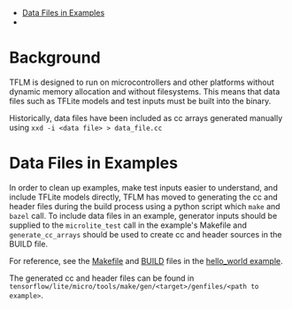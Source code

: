 <!--ts-->
   * [Data Files in Examples](#using-bazel)
   * [](#manual-setup-illustration)

<!-- Added by: njeff, at: Wed Nov 17 11:33:14 AM PST 2021 -->

<!--te-->

# Background

TFLM is designed to run on microcontrollers and other platforms without dynamic
memory allocation and without filesystems. This means that data files such as
TFLite models and test inputs must be built into the binary.

Historically, data files have been included as cc arrays generated manually
using `xxd -i <data file> > data_file.cc`

# Data Files in Examples

In order to clean up examples, make test inputs easier to understand, and
include TFLite models directly, TFLM has moved to generating the cc and header
files during the build process using a python script which `make` and `bazel`
call. To include data files in an example, generator inputs should be supplied
to the `microlite_test` call in the example's Makefile and `generate_cc_arrays`
should be used to create cc and header sources in the BUILD file.

For reference, see the
[Makefile](https://github.com/tensorflow/tflite-micro/blob/main/tensorflow/lite/micro/examples/hello_world/Makefile.inc)
and [BUILD](https://github.com/tensorflow/tflite-micro/blob/main/tensorflow/lite/micro/examples/hello_world/BUILD)
files in the [hello_world
example](https://github.com/tensorflow/tflite-micro/tree/main/tensorflow/lite/micro/examples/hello_world).

The generated cc and header files can be found in
`tensorflow/lite/micro/tools/make/gen/<target>/genfiles/<path to example>`.
